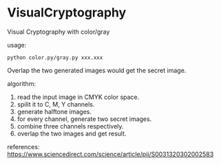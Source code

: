 # VisualCryptography
Visual Cryptography with color/gray

usage:
```shell
python color.py/gray.py xxx.xxx
```
Overlap the two generated images would get the secret image.

algorithm:
1. read the input image in CMYK color space.
2. spilit it to C, M, Y channels.
3. generate halftone images.
4. for every channel, generate two secret images.
5. combine three channels respectively.
6. overlap the two images and get result.

references: https://www.sciencedirect.com/science/article/pii/S0031320302002583

